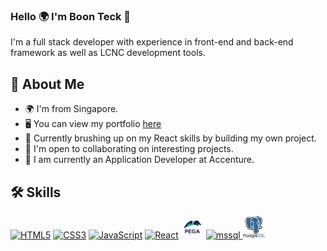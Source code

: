 ### Hello 🌍 I'm Boon Teck 👋
I'm a full stack developer with experience in front-end and back-end framework as well as LCNC development tools.

## 🚀 About Me
*   🌍  I'm from Singapore.
*   🖥️  You can view my portfolio <a target="_blank" rel="noreferrer" href='https://boon-teck.github.io/'>here</a>
*   🧠  Currently brushing up on my React skills by building my own project.
*   🤝  I'm open to collaborating on interesting projects.
*   🧳  I am currently an Application Developer at Accenture.

## 🛠 Skills
<p align="left">
<a href="https://developer.mozilla.org/en-US/docs/Web/HTML"><img src="https://raw.githubusercontent.com/danielcranney/readme-generator/main/public/icons/skills/html5-colored.svg" width="36" height="36" alt="HTML5" /></a>
<a href="https://developer.mozilla.org/en-US/docs/Web/CSS"><img src="https://raw.githubusercontent.com/danielcranney/readme-generator/main/public/icons/skills/css3-colored.svg" width="36" height="36" alt="CSS3" /></a>
<a href="https://developer.mozilla.org/en-US/docs/Web/JavaScript"><img src="https://raw.githubusercontent.com/danielcranney/readme-generator/main/public/icons/skills/javascript-colored.svg" width="36" height="36" alt="JavaScript" /></a>
<a href="https://reactjs.org/"><img src="https://raw.githubusercontent.com/danielcranney/readme-generator/main/public/icons/skills/react-colored.svg" width="36" height="36" alt="React" /></a>
<a href="https://docs.pega.com/"><img src="./pega.jpeg" width="36" height="36" alt="Pegasystems" /></a>
<a href="https://www.microsoft.com/en-us/sql-server" target="_blank" rel="noreferrer"> <img src="https://www.svgrepo.com/show/303229/microsoft-sql-server-logo.svg" alt="mssql" width="40" height="40"/> </a> <a href="https://www.postgresql.org" target="_blank" rel="noreferrer"> <img src="https://raw.githubusercontent.com/devicons/devicon/master/icons/postgresql/postgresql-original-wordmark.svg" alt="postgresql" width="36" height="36"/> </a></p> &nbsp;


<!--
**boon-teck/boon-teck** is a ✨ _special_ ✨ repository because its `README.md` (this file) appears on your GitHub profile.

Here are some ideas to get you started:

- 🔭 I’m currently working on ...
- 🌱 I’m currently learning ...
- 👯 I’m looking to collaborate on ...
- 🤔 I’m looking for help with ...
- 💬 Ask me about ...
- 📫 How to reach me: ...
- 😄 Pronouns: ...
- ⚡ Fun fact: ...
-->
